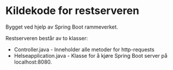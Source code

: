 # Kildekode for restserveren

Bygget ved hjelp av Spring Boot rammeverket. 

Restserveren består av to klasser:
- Controller.java - Inneholder alle metoder for http-requests
- Helseapplication.java - Klasse for å kjøre Spring Boot server på localhost:8080.
